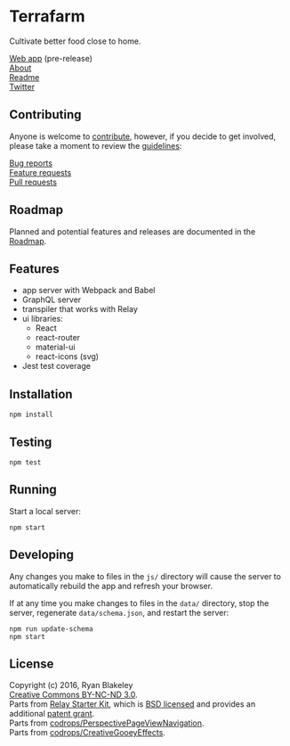 # Terrafarm

Cultivate better food close to home.

[Web app](http://terrafarm.herokuapp.com/) (pre-release)  
[About](http://terrafarm.herokuapp.com/#/about)  
[Readme](http://rblakeley.github.io/terrafarm/)  
[Twitter](https://twitter.com/terrafarmapp)  

## Contributing

Anyone is welcome to [contribute](./NOTES/CONTRIBUTING.md), however, if you decide to get involved, please take a moment to review the [guidelines](./NOTES/CONTRIBUTING.md):

[Bug reports](./NOTES/CONTRIBUTING.md#bugs)  
[Feature requests](./NOTES/CONTRIBUTING.md#features)  
[Pull requests](./NOTES/CONTRIBUTING.md#pull-requests)

## Roadmap

Planned and potential features and releases are documented in the [Roadmap](./NOTES/ROADMAP.md).

## Features

- app server with Webpack and Babel
- GraphQL server
- transpiler that works with Relay
- ui libraries:
  - React
  - react-router
  - material-ui
  - react-icons (svg)
- Jest test coverage

## Installation

```
npm install
```

## Testing

```
npm test
```

## Running

Start a local server:

```
npm start
```

## Developing

Any changes you make to files in the `js/` directory will cause the server to
automatically rebuild the app and refresh your browser.

If at any time you make changes to files in the `data/` directory, stop the
server, regenerate `data/schema.json`, and restart the server:

```
npm run update-schema
npm start
```

## License

Copyright (c) 2016, Ryan Blakeley  
[Creative Commons BY-NC-ND 3.0](http://creativecommons.org/licenses/by-nc-nd/3.0/).  
Parts from [Relay Starter Kit](https://github.com/relayjs/relay-starter-kit), which is [BSD licensed](./NOTES/LICENSE) and provides an additional [patent grant](./NOTES/PATENTS).  
Parts from [codrops/PerspectivePageViewNavigation](https://github.com/codrops/PerspectivePageViewNavigation).  
Parts from [codrops/CreativeGooeyEffects](https://github.com/codrops/CreativeGooeyEffects).  
